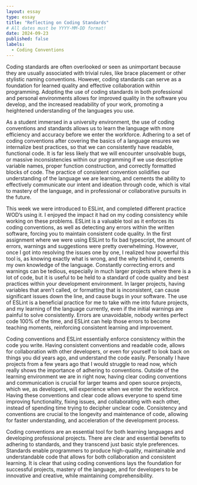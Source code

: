 ```yaml
---
layout: essay
type: essay
title: "Reflecting on Coding Standards"
# All dates must be YYYY-MM-DD format!
date: 2024-09-23
published: false
labels:
  - Coding Conventions
---
```


Coding standards are often overlooked or seen as unimportant because they are usually associated with trivial rules, like brace placement or other stylistic naming conventions. 
However, coding standards can serve as a foundation for learned quality and effective collaboration within programming. Adopting the use of coding standards in both professional and personal environments allows for improved quality in the software you develop, and the increased readability of your work, promoting a heightened understanding of the languages you use.

As a student immersed in a university environment, the use of coding conventions and standards allows us to learn the language with more efficiency and accuracy before we enter the workforce. Adhering to a set of coding conventions after covering the basics of a language ensures we internalize best practices, so that we can consistently have readable, functional code. It is far less likely that we will encounter unsolvable bugs, or massive inconsistencies within our programming if we use descriptive variable names, proper function construction, and correctly formatted blocks of code. The practice of consistent convention solidifies our understanding of the language we are learning, and cements the ability to effectively communicate our intent and ideation through code, which is vital to mastery of the language, and in professional or collaborative pursuits in the future.

This week we were introduced to ESLint, and completed different practice WOD’s using it. I enjoyed the impact it had on my coding consistency while working on these problems. ESLint is a valuable tool as it enforces its coding conventions, as well as detecting any errors within the written software, forcing you to maintain consistent code quality. In the first assignment where we were using ESLint to fix bad typescript, the amount of errors, warnings and suggestions were pretty overwhelming. However, once I got into resolving the issues one by one, I realized how powerful this tool is, as knowing exactly what is wrong, and the why behind it, cements my own knowledge of the language.
Constantly correcting errors and warnings can be tedious, especially in much larger projects where there is a lot of code, but it is useful to be held to a standard of code quality and best practices within your development environment. In larger projects, having variables that aren’t called, or formatting that is inconsistent, can cause significant issues down the line, and cause bugs in your software. The use of ESLint is a beneficial practice for me to take with me into future projects, and my learning of the language currently, even if the initial warnings are painful to solve consistently. Errors are unavoidable, nobody writes perfect code 100% of the time, and ESLint can help those errors to become teaching moments, reinforcing consistent learning and improvement.

Coding conventions and ESLint essentially enforce consistency within the code you write. Having consistent conventions and readable code, allows for collaboration with other developers, or even for yourself to look back on things you did years ago, and understand the code easily. Personally I have projects from a few years ago that I would struggle to read now, which really shows the importance of adhering to conventions. 
Outside of the learning environment we are in right now, having clear coding conventions and communication is crucial for larger teams and open source projects, which we, as developers, will experience when we enter the workforce. Having these conventions and clear code allows everyone to spend time improving functionality, fixing issues, and collaborating with each other, instead of spending time trying to decipher unclear code. 
Consistency and conventions are crucial to the longevity and maintenance of code, allowing for faster understanding, and acceleration of the development process.  

Coding conventions are an essential tool for both learning languages and developing professional projects. There are clear and essential benefits to adhering to standards, and they transcend just basic style preferences. Standards enable programmers to produce high-quality, maintainable and understandable code that allows for both collaboration and consistent learning. It is clear that using coding conventions lays the foundation for successful projects, mastery of the language, and for developers to be innovative and creative, while maintaining comprehensibility.

